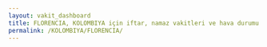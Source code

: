 ```yaml
---
layout: vakit_dashboard
title: FLORENCIA, KOLOMBIYA için iftar, namaz vakitleri ve hava durumu - ilçe/eyalet seç
permalink: /KOLOMBIYA/FLORENCIA/
---
```


<script type="text/javascript">
  var GLOBAL_COUNTRY = 'KOLOMBIYA';
  var GLOBAL_CITY = 'FLORENCIA';
  var GLOBAL_STATE = '';
  var lat = 72;
  var lon = 21;
</script>
